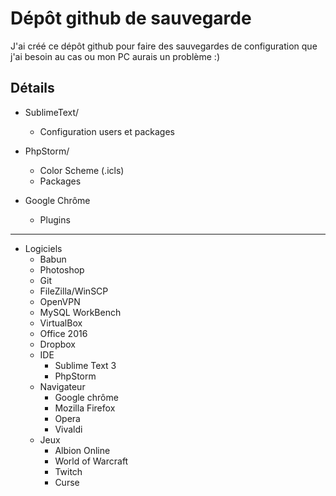 # Dépôt github de sauvegarde

J'ai créé ce dépôt github pour faire des sauvegardes de configuration que j'ai besoin au cas ou mon PC aurais un problème :)

## Détails

- SublimeText/
    - Configuration users et packages
    
- PhpStorm/
    - Color Scheme (.icls)
    - Packages
    
- Google Chrôme
    - Plugins   
    
---
    
- Logiciels
    - Babun
    - Photoshop
    - Git
    - FileZilla/WinSCP
    - OpenVPN
    - MySQL WorkBench
    - VirtualBox
    - Office 2016
    - Dropbox    
    - IDE
        - Sublime Text 3
        - PhpStorm        
    - Navigateur
        - Google chrôme
        - Mozilla Firefox
        - Opera
        - Vivaldi        
    - Jeux
        - Albion Online
        - World of Warcraft
        - Twitch
        - Curse